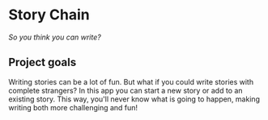 # Story Chain #
*So you think you can write?*

## Project goals ##
Writing stories can be a lot of fun. But what if you could write stories with complete strangers? In this app you can start a new story or add to an existing story. This way, you'll never know what is going to happen, making writing both more challenging and fun!
